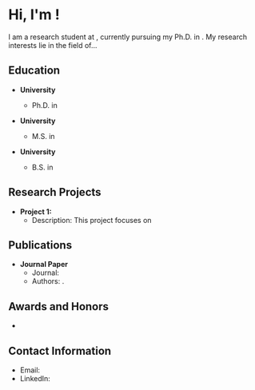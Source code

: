 # Hi, I'm  !

I am a research student at , currently pursuing my Ph.D. in . My research interests lie in the field  of...

## Education

- **University**
  - Ph.D. in 
  
- **University**
  - M.S. in 
- **University**
  - B.S. in 

## Research Projects

- **Project 1:**
  - Description: This project focuses on 

## Publications

- **Journal Paper**
  - Journal: 
  - Authors: .


## Awards and Honors

- 


## Contact Information

- Email: 
- LinkedIn: 

